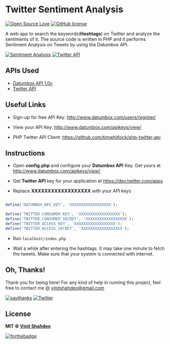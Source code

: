 # Twitter Sentiment Analysis

[![Open Source Love](https://badges.frapsoft.com/os/v1/open-source.svg?v=103)](https://github.com/vinitshahdeo/) 
[![GitHub license](https://img.shields.io/github/license/vinitshahdeo/TwitterSentimentAnalysis.svg)](https://github.com/vinitshahdeo/TwitterSentimentAnalysis/blob/master/LICENSE)


A web app to search the keywords(**Hashtags**) on Twitter and analyze the sentiments of it. The source code is written in PHP and it performs Sentiment Analysis on Tweets by using the Datumbox API.

[![Sentiment Analysis](https://img.shields.io/badge/Sentiment-Analysis-orange.svg?style=for-the-badge)](https://github.com/vinitshahdeo/TwitterSentimentAnalysis/) [![Twitter API](https://img.shields.io/badge/Twitter-API-blue.svg?style=for-the-badge)](https://github.com/vinitshahdeo/TwitterSentimentAnalysis/)

## APIs Used

- [Datumbox API 1.0v](http://www.datumbox.com/users/register/)
- [Twitter API](https://dev.twitter.com/apps)

## Useful Links

- Sign-up for free API Key: http://www.datumbox.com/users/register/

- View your API Key: http://www.datumbox.com/apikeys/view/

- PHP Twitter API Client: https://github.com/timwhitlock/php-twitter-api


## Instructions

 - Open **config.php** and configure your **Datumbox API** Key. Get yours at http://www.datumbox.com/apikeys/view/ 
 
 - Get **Twitter API** key for your application at https://dev.twitter.com/apps
 
 - Replace **XXXXXXXXXXXXXXXXXX** with your API keys

```php

define('DATUMBOX_API_KEY', 'XXXXXXXXXXXXXXXXXX');

define('TWITTER_CONSUMER_KEY', 'XXXXXXXXXXXXXXXXXX');
define('TWITTER_CONSUMER_SECRET', 'XXXXXXXXXXXXXXXXXX');
define('TWITTER_ACCESS_KEY', 'XXXXXXXXXXXXXXXXXX');
define('TWITTER_ACCESS_SECRET', 'XXXXXXXXXXXXXXXXXX'); 

```

 - Run `localhost/index.php`
 
 - Wait a while after entering the hashtags. It may take one minute to fetch the tweets. Make sure that your system is connected with internet.
 
## Oh, Thanks!

Thank you for being here!
For any kind of help in running this project, feel free to contact me @ [vinitshahdeo@gmail.com](https://mail.google.com/mail/)

[![saythanks](https://img.shields.io/badge/say-thanks-ff69b4.svg)](https://facebook.com/vinit.shahdeo) 
[![Twitter](https://img.shields.io/twitter/url/https/github.com/vinitshahdeo/TwitterSentimentAnalysis.svg?style=social)](https://twitter.com/intent/tweet?text=Twitter%20Sentiment%20Analysis%20by%20@Vinit_Shahdeo%20:&url=https%3A%2F%2Fgithub.com%2Fvinitshahdeo%2FTwitterSentimentAnalysis)

 
## License

**MIT &copy; [Vinit Shahdeo](https://github.com/vinitshahdeo/)**

[![forthebadge](https://forthebadge.com/images/badges/built-with-love.svg)](https://github.com/vinitshahdeo)